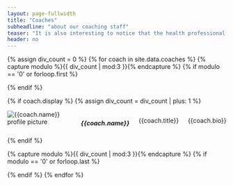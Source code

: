 ```yaml
---
layout: page-fullwidth
title: "Coaches"
subheadline: "about our coaching staff"
teaser: "It is also interesting to notice that the health professional maintains your health with drugs and surgery, each with potentially undesirable side effects, whereas the CrossFit trainer typically achieves a superior result always with “side beneft” versus side effect."
header: no
---
```


{% assign div_count = 0 %}
{% for coach in site.data.coaches %}
  {% capture modulo %}{{ div_count | mod:3 }}{% endcapture %}
  {% if modulo == '0' or forloop.first %}
<div class="row t30">
  {% endif %}

  {% if coach.display %}
    {% assign div_count = div_count | plus: 1 %}
  <div class="medium-4 columns">
    <img src="{{site.urlimg}}{{coach.img_url}}" alt="{{coach.name}} profile picture">
    <h5><a data-dropdown="drop{{div_count}}" aria-controls="drop{{div_count}}" aria-expanded="false">
      {{coach.name}}</a></h5>
    <p>{{coach.title}}</p>
    <div id="drop{{div_count}}" data-dropdown-content class="f-dropdown content" aria-hidden="true" tabindex="-1">
      <p>{{coach.bio}}</p>
    </div><!-- dropdown -->
  </div><!-- /.medium-4.columns -->
  {% endif %}

  {% capture modulo %}{{ div_count | mod:3 }}{% endcapture %}
  {% if modulo == '0' or forloop.last %}
</div><!-- /.row -->
  {% endif %}
{% endfor %}
